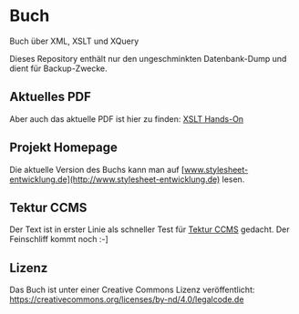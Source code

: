 # Buch
Buch über XML, XSLT und XQuery

Dieses Repository enthält nur den ungeschminkten Datenbank-Dump und dient für Backup-Zwecke.

## Aktuelles PDF 
Aber auch das aktuelle PDF ist hier zu finden: [XSLT Hands-On](https://github.com/alexdd/XSLT-Buch/blob/master/dec6632b-2b03-481e-924c-b05befd3f95b/result.pdf)

## Projekt Homepage
Die aktuelle Version des Buchs kann man auf [www.stylesheet-entwicklung.de](http://www.stylesheet-entwicklung.de) lesen.

## Tektur CCMS
Der Text ist in erster Linie als schneller Test für [Tektur CCMS](http://www.tekturcms.de) gedacht. Der Feinschliff kommt noch :-]

## Lizenz
Das Buch ist unter einer Creative Commons Lizenz veröffentlicht:
https://creativecommons.org/licenses/by-nd/4.0/legalcode.de

